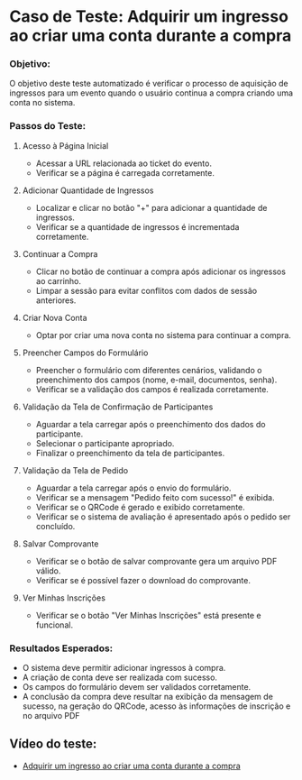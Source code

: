 # Caso de Teste: Adquirir um ingresso ao criar uma conta durante a compra

### Objetivo:

O objetivo deste teste automatizado é verificar o processo de aquisição de ingressos para um evento quando o usuário continua a compra criando uma conta no sistema.


### Passos do Teste:

1.  Acesso à Página Inicial

    -   Acessar a URL relacionada ao ticket do evento.
    -   Verificar se a página é carregada corretamente.
2.  Adicionar Quantidade de Ingressos

    -   Localizar e clicar no botão "+" para adicionar a quantidade de ingressos.
    -   Verificar se a quantidade de ingressos é incrementada corretamente.
3.  Continuar a Compra

    -   Clicar no botão de continuar a compra após adicionar os ingressos ao carrinho.
    -   Limpar a sessão para evitar conflitos com dados de sessão anteriores.
4.  Criar Nova Conta

    -   Optar por criar uma nova conta no sistema para continuar a compra.
5.  Preencher Campos do Formulário

    -   Preencher o formulário com diferentes cenários, validando o preenchimento dos campos (nome, e-mail, documentos, senha).
    -   Verificar se a validação dos campos é realizada corretamente.
6.  Validação da Tela de Confirmação de Participantes

    -   Aguardar a tela carregar após o preenchimento dos dados do participante.
    -   Selecionar o participante apropriado.
    -   Finalizar o preenchimento da tela de participantes.
7.  Validação da Tela de Pedido

    -   Aguardar a tela carregar após o envio do formulário.
    -   Verificar se a mensagem "Pedido feito com sucesso!" é exibida.
    -   Verificar se o QRCode é gerado e exibido corretamente.
    -   Verificar se o sistema de avaliação é apresentado após o pedido ser concluído.
8.  Salvar Comprovante
    -   Verificar se o botão de salvar comprovante gera um arquivo PDF válido.
    -   Verificar se é possível fazer o download do comprovante.
    
9.  Ver Minhas Inscrições

    -   Verificar se o botão "Ver Minhas Inscrições" está presente e funcional.

### Resultados Esperados:

-   O sistema deve permitir adicionar ingressos à compra.
-   A criação de conta deve ser realizada com sucesso.
-   Os campos do formulário devem ser validados corretamente.
-   A conclusão da compra deve resultar na exibição da mensagem de sucesso, na geração do QRCode, acesso às informações de inscrição e no arquivo PDF

## Vídeo do teste:

- [Adquirir um ingresso ao criar uma conta durante a compra](https://onelineplayer.com/player.html?url=https://github.com/GiuliaAmaral/cypress-teste-einscricao-tricentis/raw/main/cypress/videos/1-ingresso-evento/1-criar-conta.cy.js.mp4&autoplay=false&autopause=false&muted=false&loop=true&poster=&time=true&progressBar=true&overlay=true&muteButton=true&fullscreenButton=true&style=light&quality=auto&playButton=true)



